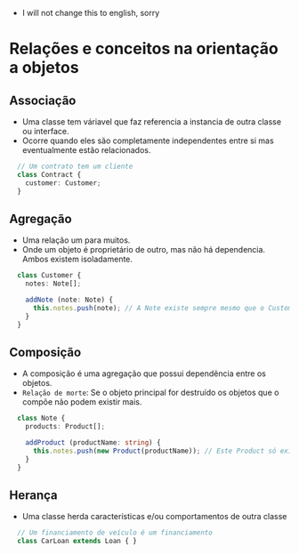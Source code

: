 - I will not change this to english, sorry

# Relações e conceitos na orientação a objetos

## Associação
- Uma classe tem váriavel que faz referencia a instancia de outra classe ou interface.
- Ocorre quando eles são completamente independentes entre si mas eventualmente estão relacionados.
```ts
  // Um contrato tem um cliente
  class Contract {
    customer: Customer;
  }
```

## Agregação
- Uma relação um para muitos.
- Onde um objeto é proprietário de outro, mas não há dependencia. Ambos existem isoladamente.
```ts
  class Customer {
    notes: Note[];

    addNote (note: Note) {
      this.notes.push(note); // A Note existe sempre mesmo que o Customer não exista mais
    }
  }
```


## Composição
- A composição é uma agregação que possui dependência entre os objetos.
- `Relação de morte`: Se o objeto principal for destruído os objetos que o compõe não podem existir mais.
```ts
  class Note {
    products: Product[];

    addProduct (productName: string) {
      this.notes.push(new Product(productName)); // Este Product só existe nesta Note
    }
  }
```

## Herança
- Uma classe herda características e/ou comportamentos de outra classe
```ts
  // Um financiamento de veículo é um financiamento
  class CarLoan extends Loan { }
```
